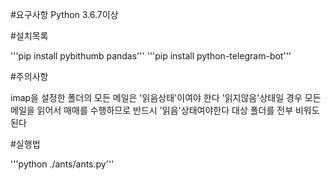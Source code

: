 #요구사항 
Python 3.6.7이상


#설치목록

'''pip install pybithumb pandas'''
'''pip install python-telegram-bot'''



#주의사항

imap을 설정한 폴더의 모든 메일은 '읽음상태'이여야 한다
'읽지않음'상태일 경우 모든 메일을 읽어서 매매를 수행하므로 
반드시 '읽음'상태여야한다
대상 폴더를 전부 비워도 된다


#실행법

'''python ./ants/ants.py'''
